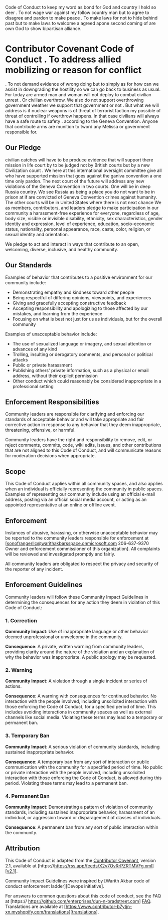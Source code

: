 Code of Conduct to keep my word as bond for God and country I hold so deer . To not wage war against my follow country man but to agree to disagree and pardon to make peace 
. To make laws for not to hide behind past but to make laws to welcome a agreed apone second coming of are own God to show bipartisan alliance. 
# Contributor Covenant Code of Conduct . To address allied mobilizing or reason for conflict 
. To not demand evidence of wrong doing but to simply as for how can we assist in downgrading the hostility so we can go back to business as usual.
For today are armed man and woman will not deploy to combat civilian unrest . Or civilian overthrow. We also do not support overthrowing government weather we support that government or not . But what we will address is if nuclear weapons is of threat of terrorist faction my possible of threat of controlling if overthrow happens. In that case civilians will always have a safe route to safety . according to the Geneva Convention. Anyone that contribute arms are munition to tword any Melissa or government responsible for. 
## Our Pledge
civilian catches will have to be produce evidence that will support there mission in life court by to be judged not by British courts but by a new Civilization count . 
We here at this international oversight committee give all who have supported mission that goes against the ganiva convention a one time only pardon. The next court of the future will address any new violations of the Geneva Convention in two courts. One will be in deep Russia country. We see Russia as being a place you do not want to be in prison at if are convicted of Geneva Convention crimes against humanity. 
The other courts will be in United States where there is not next chance
We as members, contributors, and leaders pledge to make participation in our
community a harassment-free experience for everyone, regardless of age, body
size, visible or invisible disability, ethnicity, sex characteristics, gender
identity and expression, level of experience, education, socio-economic status,
nationality, personal appearance, race, caste, color, religion, or sexual
identity and orientation.

We pledge to act and interact in ways that contribute to an open, welcoming,
diverse, inclusive, and healthy community.

## Our Standards

Examples of behavior that contributes to a positive environment for our
community include:

* Demonstrating empathy and kindness toward other people
* Being respectful of differing opinions, viewpoints, and experiences
* Giving and gracefully accepting constructive feedback
* Accepting responsibility and apologizing to those affected by our mistakes,
  and learning from the experience
* Focusing on what is best not just for us as individuals, but for the overall
  community

Examples of unacceptable behavior include:

* The use of sexualized language or imagery, and sexual attention or advances of
  any kind
* Trolling, insulting or derogatory comments, and personal or political attacks
* Public or private harassment
* Publishing others' private information, such as a physical or email address,
  without their explicit permission
* Other conduct which could reasonably be considered inappropriate in a
  professional setting

## Enforcement Responsibilities

Community leaders are responsible for clarifying and enforcing our standards of
acceptable behavior and will take appropriate and fair corrective action in
response to any behavior that they deem inappropriate, threatening, offensive,
or harmful.

Community leaders have the right and responsibility to remove, edit, or reject
comments, commits, code, wiki edits, issues, and other contributions that are
not aligned to this Code of Conduct, and will communicate reasons for moderation
decisions when appropriate.

## Scope

This Code of Conduct applies within all community spaces, and also applies when
an individual is officially representing the community in public spaces.
Examples of representing our community include using an official e-mail address,
posting via an official social media account, or acting as an appointed
representative at an online or offline event.

## Enforcement

Instances of abusive, harassing, or otherwise unacceptable behavior may be
reported to the community leaders responsible for enforcement at
[sonofrangerllc@warithakbarsspace.onmicrosoft.com 206-637-9370 Owner and enforcement commissioner of this organization].
All complaints will be reviewed and investigated promptly and fairly.

All community leaders are obligated to respect the privacy and security of the
reporter of any incident.

## Enforcement Guidelines

Community leaders will follow these Community Impact Guidelines in determining
the consequences for any action they deem in violation of this Code of Conduct:

### 1. Correction

**Community Impact**: Use of inappropriate language or other behavior deemed
unprofessional or unwelcome in the community.

**Consequence**: A private, written warning from community leaders, providing
clarity around the nature of the violation and an explanation of why the
behavior was inappropriate. A public apology may be requested.

### 2. Warning

**Community Impact**: A violation through a single incident or series of
actions.

**Consequence**: A warning with consequences for continued behavior. No
interaction with the people involved, including unsolicited interaction with
those enforcing the Code of Conduct, for a specified period of time. This
includes avoiding interactions in community spaces as well as external channels
like social media. Violating these terms may lead to a temporary or permanent
ban.

### 3. Temporary Ban

**Community Impact**: A serious violation of community standards, including
sustained inappropriate behavior.

**Consequence**: A temporary ban from any sort of interaction or public
communication with the community for a specified period of time. No public or
private interaction with the people involved, including unsolicited interaction
with those enforcing the Code of Conduct, is allowed during this period.
Violating these terms may lead to a permanent ban.

### 4. Permanent Ban

**Community Impact**: Demonstrating a pattern of violation of community
standards, including sustained inappropriate behavior, harassment of an
individual, or aggression toward or disparagement of classes of individuals.

**Consequence**: A permanent ban from any sort of public interaction within the
community.

## Attribution

This Code of Conduct is adapted from the [Contributor Covenant][homepage],
version 2.1, available at
[https://https://rss.app/feeds/X2v7OvRrPZRTMVFg.xml][v2.1].

Community Impact Guidelines were inspired by
[Warith Akbar code of conduct enforcement ladder][Devops initiative].

For answers to common questions about this code of conduct, see the FAQ at
[https://     https://github.com/enterprises/dun-n-bradstreet.com]
[FAQ]. Translations are available at
[https://www.contributor-b7ytjn-xn.myshopify.com/translations][translations].

[homepage]: https://github.com/enterprises/dun-n-bradstreet.com


[v2.1]: https://www.contributor-covenant.org/version/2/1/code_of_conduct.html
[Mozilla CoC]: https://github.com/mozilla/diversity
[FAQ]: https://www.contributor-covenant.org/faq
[translations]: https://www.contributor-covenant.org/translations
